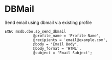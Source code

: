 # DBMail

Send email using dbmail via existing profile
```
EXEC msdb.dbo.sp_send_dbmail
             @profile_name = 'Profile Name',
             @recipients = 'email@example.com',
             @body = 'Email Body',
             @body_format = 'HTML',
             @subject = 'Email Subject';
```